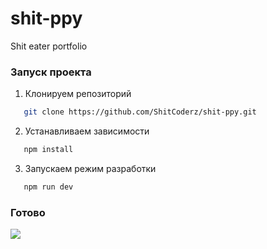 # shit-ppy
Shit eater portfolio

### Запуск проекта

1. Клонируем репозиторий

```bash
   git clone https://github.com/ShitCoderz/shit-ppy.git
```

2. Устанавливаем зависимости

```bash
   npm install
```

3. Запускаем режим разработки

```bash
   npm run dev
```

### Готово

<img src="https://github.com/ShitCoderz/.github/raw/ced3311c558ceb0fe6c25ee55da9a5ec8a159b53/profile/img/ppy.png">

